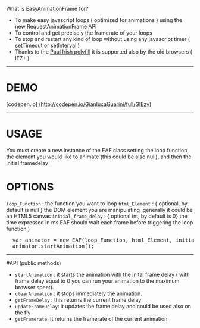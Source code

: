 What is EasyAnimationFrame for?
- To make easy javascript loops ( optimized for animations ) using the new RequestAnimationFrame API
- To control and get precisely the framerate of your loops
- To stop and restart any kind of loop without using any javascript timer ( setTimeout or setInterval )
- Thanks to the <a href="http://paulirish.com/2011/requestanimationframe-for-smart-animating/">Paul Irish polyfill</a> it is supported also by the old browsers ( IE7+ )

----------
# DEMO
[codepen.io] (http://codepen.io/GianlucaGuarini/full/GlEzv)


----------
# USAGE
You must create a new instance of the EAF class setting the loop function, 
the element you would like to animate (this could be also null),
and then the initial framedelay 

# OPTIONS

<code>loop_Function</code> : the function you want to loop
<code>html_Element</code> : { optional, by default is null } the DOM element you are manipulating ,generally it could be an HTML5 canvas
<code>initial_frame_delay</code> : { optional int, by default is 0} the time expressed in ms EAF should wait each frame before triggering the loop function )

<pre>
  var animator = new EAF(loop_Function, html_Element, initial_frame_delay); 
  animator.startAnimation();
</pre>

----------
#API (public methods)

- <code>startAnimation</code> : it starts the animation with the inital frame delay ( with frame delay equal to 0 you can run your animation to the maximum browser speet).
- <code>clearAnimation</code> : it stops immediately the animation.
- <code>getFrameDelay</code> : this returns the current frame delay
- <code>updateFrameDelay</code>: it updates the frame delay and could be used also on the fly
- <code>getFramerate</code>: It returns the framerate of the current animation
